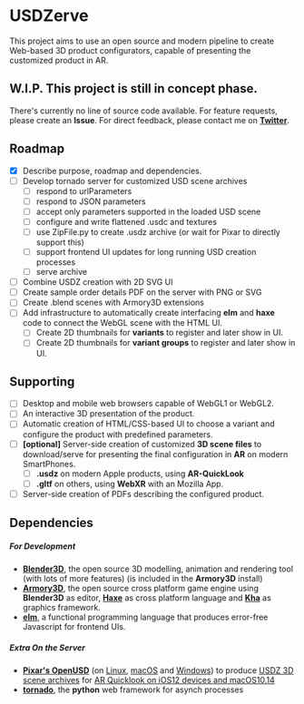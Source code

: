 # USDZerve
This project aims to use an open source and modern pipeline to create Web-based 3D product configurators, capable of presenting the customized product in AR.

## W.I.P.  This project is still in concept phase.

There's currently no line of source code available. 
For feature requests, please create an **Issue**.
For direct feedback, please contact me on **[Twitter](https://twitter.com/pixelpartner)**.

## Roadmap

- [x] Describe purpose, roadmap and dependencies.
- [ ] Develop tornado server for customized USD scene archives
  - [ ] respond to urlParameters
  - [ ] respond to JSON parameters
  - [ ] accept only parameters supported in the loaded USD scene
  - [ ] configure and write flattened .usdc and textures
  - [ ] use ZipFile.py to create .usdz archive (or wait for Pixar to directly support this)
  - [ ] support frontend UI updates for long running USD creation processes
  - [ ] serve archive
- [ ] Combine USDZ creation with 2D SVG UI
- [ ] Create sample order details PDF on the server with PNG or SVG
- [ ] Create .blend scenes with Armory3D extensions
- [ ] Add infrastructure to automatically create interfacing **elm** and **haxe** code to connect the WebGL scene with the HTML UI.
  - [ ] Create 2D thumbnails for **variants** to register and later show in UI.
  - [ ] Create 2D thumbnails for **variant groups** to register and later show in UI.

## Supporting

- [ ] Desktop and mobile web browsers capable of WebGL1 or WebGL2.
- [ ] An interactive 3D presentation of the product.
- [ ] Automatic creation of HTML/CSS-based UI to choose a variant and configure the product with predefined parameters.
- [ ] **[optional]** Server-side creation of customized **3D scene files** to download/serve for presenting the final configuration in **AR** on modern SmartPhones. 
  - [ ] **.usdz** on modern Apple products, using **AR-QuickLook**
  - [ ] **.gltf** on others, using **WebXR** with an Mozilla App.
- [ ] Server-side creation of PDFs describing the configured product.

## Dependencies

##### For Development

- [**Blender3D**](https://www.blender.org), the open source 3D modelling, animation and rendering tool (with lots of more features)
  (is included in the **Armory3D** install)
- [**Armory3D**](https://armory3d.org/), the open source cross platform game engine using **Blender3D** as editor, [**Haxe**](https://haxe.org/) as cross platform language and [**Kha**](http://kha.tech/) as graphics framework.
- **[elm](http://elm-lang.org/)**, a functional programming language that produces error-free Javascript for frontend UIs.

##### Extra On the Server

- **[Pixar's OpenUSD](https://graphics.pixar.com/usd/docs/index.html)** (on [Linux](https://github.com/PixarAnimationStudios/USD/#3-run-the-script), [macOS](https://github.com/vfxpro99/usd-build-club/wiki/USD-on-macOS) and [Windows](https://github.com/vfxpro99/usd-build-club/wiki/Using-Pixar's-build-script-on-Windows)) to produce [USDZ 3D scene archives](https://developer.apple.com/videos/play/wwdc2018/603/) for [AR Quicklook on iOS12 devices and macOS10.14](https://developer.apple.com/arkit/gallery/)
- **[tornado](http://www.tornadoweb.org)**, the **python** web framework for asynch processes
